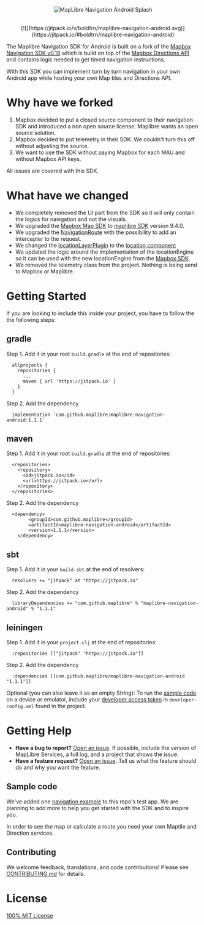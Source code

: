 <div align="center">
  <img src="https://github.com/maplibre/maplibre-navigation-android/blob/main/.github/splash-image-android.png" alt="MapLibre Navigation Android Splash">
</div>
<br>
<p align="center">
  [![](https://jitpack.io/v/boldtrn/maplibre-navigation-android.svg)](https://jitpack.io/#boldtrn/maplibre-navigation-android)
</p>

The Maplibre Navigation SDK for Android is built on a fork of the [Mapbox Navigation SDK v0.19](https://github.com/flitsmeister/flitsmeister-navigation-android/tree/v0.19.0) which is build on top of the [Mapbox Directions API](https://www.mapbox.com/directions) and contains logic needed to get timed navigation instructions.

With this SDK you can implement turn by turn navigation in your own Android app while hosting your own Map tiles and Directions API.

# Why have we forked

1. Mapbox decided to put a closed source component to their navigation SDK and introduced a non open source license. Maplibre wants an open source solution.
2. Mapbox decided to put telemetry in their SDK. We couldn't turn this off without adjusting the source.
3. We want to use the SDK without paying Mapbox for each MAU and without Mapbox API keys.

All issues are covered with this SDK. 

# What have we changed

- We completely removed the UI part from the SDK so it will only contain the logics for navigation and not the visuals.
- We upgraded the [Mapbox Map SDK](https://github.com/mapbox/mapbox-gl-native/tree/master/platform/android) to [maplibre SDK](https://github.com/maplibre/maplibre-gl-native/tree/master/platform/android) version 9.4.0.
- We upgraded the [NavigationRoute](https://github.com/flitsmeister/flitsmeister-navigation-android/blob/master/libandroid-navigation/src/main/java/com/mapbox/services/android/navigation/v5/navigation/NavigationRoute.java#L425) 
 with the possibility to add an intercepter to the request.
- We changed the [locationLayerPlugin](https://github.com/mapbox/mapbox-plugins-android) to the [location component](https://docs.mapbox.com/android/api/map-sdk/8.5.0/com/mapbox/mapboxsdk/location/LocationComponent.html)
- We updated the logic around the implementation of the locationEngine so it can be used with the new locationEngine from the [Mapbox SDK](https://github.com/mapbox/mapbox-gl-native/tree/master/platform/android).
- We removed the telemetry class from the project. Nothing is being send to Mapbox or Maplibre.

# Getting Started

If you are looking to include this inside your project, you have to follow the the following steps:

## gradle
Step 1. Add it in your root `build.gradle` at the end of repositories:
```
  allprojects {
    repositories {
      ...
      maven { url 'https://jitpack.io' }
    }
  }
```
Step 2. Add the dependency
```
  implementation 'com.github.maplibre:maplibre-navigation-android:1.1.1'
```

## maven
Step 1. Add it in your root `build.gradle` at the end of repositories:
```
  <repositories>
    <repository>
      <id>jitpack.io</id>
      <url>https://jitpack.io</url>
    </repository>
  </repositories>
```
Step 2. Add the dependency
```
  <dependency>
	    <groupId>com.github.maplibre</groupId>
	    <artifactId>maplibre-navigation-android</artifactId>
	    <version>1.1.1</version>
	</dependency>
```

## sbt
Step 1. Add it in your `build.sbt` at the end of resolvers:
```
  resolvers += "jitpack" at "https://jitpack.io"
```
Step 2. Add the dependency
```
  libraryDependencies += "com.github.maplibre" % "maplibre-navigation-android" % "1.1.1"
```

## leiningen
Step 1. Add it in your `project.clj` at the end of repositories:
```
  :repositories [["jitpack" "https://jitpack.io"]]
```
Step 2. Add the dependency
```
  :dependencies [[com.github.maplibre/maplibre-navigation-android "1.1.1"]]	
```

Optional (you can also leave it as an empty String):
To run the [sample code](#sample-code) on a device or emulator, include your [developer access token](https://www.mapbox.com/help/define-access-token/) in `developer-config.xml` found in the project. 

# Getting Help

- **Have a bug to report?** [Open an issue](https://github.com/maplibre/maplibre-navigation-android/issues). If possible, include the version of MapLibre Services, a full log, and a project that shows the issue.
- **Have a feature request?** [Open an issue](https://github.com/maplibre/maplibre-navigation-android/issues/new). Tell us what the feature should do and why you want the feature.

## <a name="sample-code">Sample code

We've added one [navigation example](https://github.com/maplibre/maplibre-navigation-android/tree/main/app/src/main/java/com/mapbox/services/android/navigation/testapp/) to this repo's test app. We are planning to add more to help you get started with the SDK and to inspire you.

In order to see the map or calculate a route you need your own Maptile and Direction services.

## Contributing

We welcome feedback, translations, and code contributions! Please see [CONTRIBUTING.md](CONTRIBUTING.md) for details.

# License

[100% MIT License](LICENSE)


